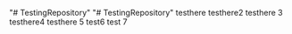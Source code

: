 "# TestingRepository" 
"# TestingRepository" 
testhere
testhere2
testhere 3
testhere4
testhere 5
test6
test 7
